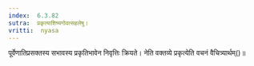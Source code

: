 ```yaml
---
index:  6.3.82
sutra:  प्रकृत्याशिष्यगोवत्सहलेषु।
vritti:  nyasa
---
```


पूर्वेणातिप्रसक्तस्य सभावस्य प्रकृतिभावेन निवृत्तिः क्रियते। नेति वक्तव्ये प्रकृत्येति वचनं वैचित्र्यार्थम्()॥
